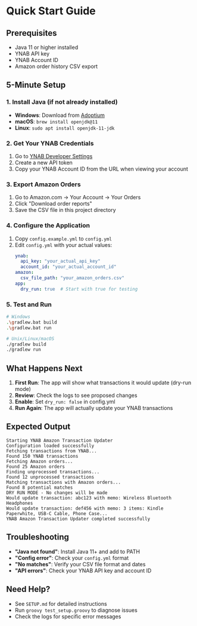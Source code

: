 # Quick Start Guide

## Prerequisites
- Java 11 or higher installed
- YNAB API key
- YNAB Account ID
- Amazon order history CSV export

## 5-Minute Setup

### 1. Install Java (if not already installed)
- **Windows**: Download from [Adoptium](https://adoptium.net/)
- **macOS**: `brew install openjdk@11`
- **Linux**: `sudo apt install openjdk-11-jdk`

### 2. Get Your YNAB Credentials
1. Go to [YNAB Developer Settings](https://app.youneedabudget.com/settings/developer)
2. Create a new API token
3. Copy your YNAB Account ID from the URL when viewing your account

### 3. Export Amazon Orders
1. Go to Amazon.com → Your Account → Your Orders
2. Click "Download order reports"
3. Save the CSV file in this project directory

### 4. Configure the Application
1. Copy `config.example.yml` to `config.yml`
2. Edit `config.yml` with your actual values:
   ```yaml
   ynab:
     api_key: "your_actual_api_key"
     account_id: "your_actual_account_id"
   amazon:
     csv_file_path: "your_amazon_orders.csv"
   app:
     dry_run: true  # Start with true for testing
   ```

### 5. Test and Run
```bash
# Windows
.\gradlew.bat build
.\gradlew.bat run

# Unix/Linux/macOS
./gradlew build
./gradlew run
```

## What Happens Next

1. **First Run**: The app will show what transactions it would update (dry-run mode)
2. **Review**: Check the logs to see proposed changes
3. **Enable**: Set `dry_run: false` in config.yml
4. **Run Again**: The app will actually update your YNAB transactions

## Expected Output

```
Starting YNAB Amazon Transaction Updater
Configuration loaded successfully
Fetching transactions from YNAB...
Found 150 YNAB transactions
Fetching Amazon orders...
Found 25 Amazon orders
Finding unprocessed transactions...
Found 12 unprocessed transactions
Matching transactions with Amazon orders...
Found 8 potential matches
DRY RUN MODE - No changes will be made
Would update transaction: abc123 with memo: Wireless Bluetooth Headphones
Would update transaction: def456 with memo: 3 items: Kindle Paperwhite, USB-C Cable, Phone Case...
YNAB Amazon Transaction Updater completed successfully
```

## Troubleshooting

- **"Java not found"**: Install Java 11+ and add to PATH
- **"Config error"**: Check your `config.yml` format
- **"No matches"**: Verify your CSV file format and dates
- **"API errors"**: Check your YNAB API key and account ID

## Need Help?

- See `SETUP.md` for detailed instructions
- Run `groovy test_setup.groovy` to diagnose issues
- Check the logs for specific error messages 